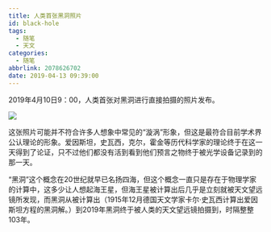 ```yaml
---
title: 人类首张黑洞照片
id: black-hole
tags:
  - 随笔
  - 天文
categories:
  - 随笔
abbrlink: 2078626702
date: 2019-04-13 09:39:00
---
```

2019年4月10日9：00，人类首张对黑洞进行直接拍摄的照片发布。

![](https://i.loli.net/2019/04/12/5cb090dea8dcc.jpg)

这张照片可能并不符合许多人想象中常见的“漩涡”形象，但这是最符合目前学术界公认理论的形象。爱因斯坦，史瓦西，克尔，霍金等历代科学家的理论终于在这一天得到了论证，只不过他们都没有活到看到他们预言之物终于被光学设备记录到的那一天。

“黑洞”这个概念在20世纪就早已名扬四海，但这个概念一直只是存在于物理学家的计算中，这多少让人想起海王星，但海王星被计算出后几乎是立刻就被天文望远镜所发现，而黑洞从被计算出（1915年12月德国天文学家卡尔·史瓦西计算出爱因斯坦方程的黑洞解。）到2019年黑洞终于被人类的天文望远镜拍摄到，时隔整整103年。